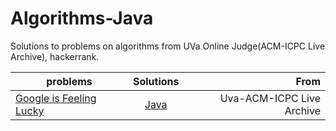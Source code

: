 # Algorithms-Java

Solutions to problems on algorithms from UVa Online Judge(ACM-ICPC Live Archive), hackerrank.


| problems                      | Solutions  | From
| ----------------------------- |:----------:| --------------------------:|
| [Google is Feeling Lucky](https://uva.onlinejudge.org/index.php?option=com_onlinejudge&Itemid=8&page=show_problem&problem=3166)       | [Java](https://github.com/edyluisrey/Algorithms-Java/blob/master/src/uva/GoogleFeelingLucky.java)       | Uva-ACM-ICPC Live Archive        |